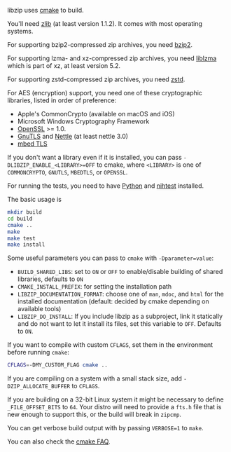 libzip uses [cmake](https://cmake.org) to build.

You'll need [zlib](http://www.zlib.net/) (at least version 1.1.2). It
comes with most operating systems.

For supporting bzip2-compressed zip archives, you need
[bzip2](http://bzip.org/).

For supporting lzma- and xz-compressed zip archives, you need
[liblzma](https://tukaani.org/xz/) which is part of xz, at least version 5.2.

For supporting zstd-compressed zip archives, you need
[zstd](https://github.com/facebook/zstd/).

For AES (encryption) support, you need one of these cryptographic libraries,
listed in order of preference:

- Apple's CommonCrypto (available on macOS and iOS)
- Microsoft Windows Cryptography Framework
- [OpenSSL](https://www.openssl.org/) >= 1.0.
- [GnuTLS](https://www.gnutls.org/) and [Nettle](https://www.lysator.liu.se/~nisse/nettle/) (at least nettle 3.0)
- [mbed TLS](https://tls.mbed.org/)

If you don't want a library even if it is installed, you can
pass `-DLIBZIP_ENABLE_<LIBRARY>=OFF` to cmake, where `<LIBRARY>` is one of
`COMMONCRYPTO`, `GNUTLS`, `MBEDTLS`, or `OPENSSL`.

For running the tests, you need to have
[Python](https://www.python.org/) and
[nihtest](https://pypi.org/project/nihtest/) installed.

The basic usage is
```sh
mkdir build
cd build
cmake ..
make
make test
make install
```

Some useful parameters you can pass to `cmake` with `-Dparameter=value`:

- `BUILD_SHARED_LIBS`: set to `ON` or `OFF` to enable/disable building
  of shared libraries, defaults to `ON`
- `CMAKE_INSTALL_PREFIX`: for setting the installation path
- `LIBZIP_DOCUMENTATION_FORMAT`: choose one of `man`, `mdoc`, and `html` for
  the installed documentation (default: decided by cmake depending on
  available tools)
- `LIBZIP_DO_INSTALL`: If you include libzip as a subproject, link it
  statically and do not want to let it install its files, set this
  variable to `OFF`. Defaults to `ON`.

If you want to compile with custom `CFLAGS`, set them in the environment
before running `cmake`:
```sh
CFLAGS=-DMY_CUSTOM_FLAG cmake ..
```

If you are compiling on a system with a small stack size, add
`-DZIP_ALLOCATE_BUFFER` to `CFLAGS`.

If you are building on a 32-bit Linux system it might be necessary
to define `_FILE_OFFSET_BITS` to `64`. Your distro will need to provide
a `fts.h` file that is new enough to support this, or the build
will break in `zipcmp`.

You can get verbose build output with by passing `VERBOSE=1` to
`make`.

You can also check the [cmake FAQ](https://gitlab.kitware.com/cmake/community/-/wikis/FAQ).
